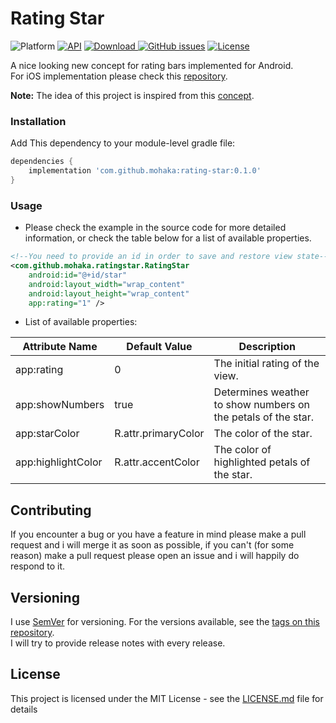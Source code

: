 # Rating Star

![Platform](https://img.shields.io/badge/platform-Androd-green.svg)
[![API](https://img.shields.io/badge/API-17%2B-brightgreen.svg?style=flat)](https://android-arsenal.com/api?level=17)
[![Download](https://api.bintray.com/packages/mohaka/maven/rating-star/images/download.svg) ](https://bintray.com/mohaka/maven/rating-star/_latestVersion)
[![GitHub issues](https://img.shields.io/github/issues-raw/mohakapt/ratingStar-android.svg)](https://github.com/mohakapt/ratingStar-android/issues)
[![License](https://img.shields.io/github/license/mohakapt/ratingStar-android.svg)](https://github.com/mohakapt/ratingStar-android)
	
A nice looking new concept for rating bars implemented for Android.<br/>
For iOS implementation please check this [repository](https://github.com/mohakapt/ratingStar-ios).<br/>

**Note:** The idea of this project is inspired from this [concept](https://www.uplabs.com/posts/rating-page).


### Installation
Add This dependency to your module-level gradle file:
```groovy
dependencies {
    implementation 'com.github.mohaka:rating-star:0.1.0'
}
```


### Usage

* Please check the example in the source code for more detailed information, or check the table below for a list of available properties.

```xml
<!--You need to provide an id in order to save and restore view state-->
<com.github.mohaka.ratingstar.RatingStar
    android:id="@+id/star"  
    android:layout_width="wrap_content"
    android:layout_height="wrap_content"
    app:rating="1" />
```

* List of available properties:

|Attribute Name|Default Value|Description|
|---|---|---|
|app:rating|0|The initial rating of the view.|
|app:showNumbers|true|Determines weather to show numbers on the petals of the star.|
|app:starColor|R.attr.primaryColor|The color of the star.|
|app:highlightColor|R.attr.accentColor|The color of highlighted petals of the star.| 


## Contributing

If you encounter a bug or you have a feature in mind please make a pull request and i will merge it as soon as possible, if you can't (for some reason) make a pull request please open an issue and i will happily do respond to it.


## Versioning

I use [SemVer](http://semver.org/) for versioning. For the versions available, see the [tags on this repository](https://github.com/mohakapt/ratingStar-android/tags).<br/>
I will try to provide release notes with every release.


## License

This project is licensed under the MIT License - see the [LICENSE.md](https://github.com/mohakapt/ratingStar-android/blob/master/LICENSE) file for details
